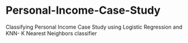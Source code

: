 # Personal-Income-Case-Study
Classifying Personal Income Case Study using Logistic Regression and KNN- K Nearest Neighbors classifier

